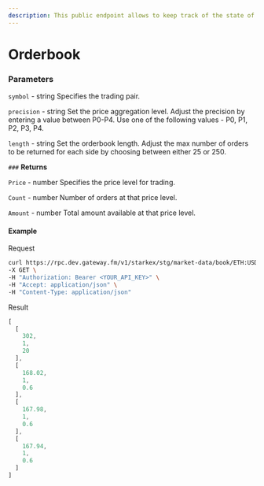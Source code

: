 ```yaml
---
description: This public endpoint allows to keep track of the state of orderbooks on a price aggregated basis with customizable precision.
---
```


# Orderbook

### **Parameters**

`symbol` - string
Specifies the trading pair.

`precision` - string
Set the price aggregation level. Adjust the precision by entering a value between P0-P4. Use one of the following values - P0, P1, P2, P3, P4.

`length` - string
Set the orderbook length. Adjust the max number of orders to be returned for each side by choosing between either 25 or 250.


`###` **Returns**

`Price` - number
Specifies the price level for trading.

`Count` - number
Number of orders at that price level.

`Amount` - number
Total amount available at that price level.

#### **Example**

Request

```bash
curl https://rpc.dev.gateway.fm/v1/starkex/stg/market-data/book/ETH:USDT/P0/25 \
-X GET \
-H "Authorization: Bearer <YOUR_API_KEY>" \
-H "Accept: application/json" \
-H "Content-Type: application/json"
```


Result

```javascript
[
  [
    302,
    1,
    20
  ],
  [
    168.02,
    1,
    0.6
  ],
  [
    167.98,
    1,
    0.6
  ],
  [
    167.94,
    1,
    0.6
  ]
]
```
